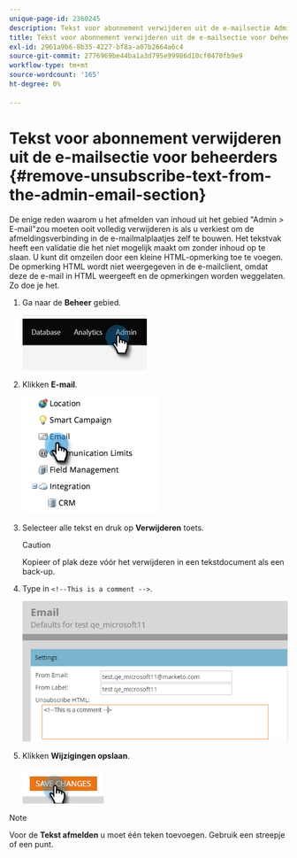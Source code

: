 ```yaml
---
unique-page-id: 2360245
description: Tekst voor abonnement verwijderen uit de e-mailsectie Admin - Marketo Docs - Productdocumentatie
title: Tekst voor abonnement verwijderen uit de e-mailsectie voor beheerders
exl-id: 2961a9b6-8b35-4227-bf8a-a07b2664a6c4
source-git-commit: 2776969be44ba1a3d795e99986d10cf0470fb9e9
workflow-type: tm+mt
source-wordcount: '165'
ht-degree: 0%

---
```


# Tekst voor abonnement verwijderen uit de e-mailsectie voor beheerders {#remove-unsubscribe-text-from-the-admin-email-section}

De enige reden waarom u het afmelden van inhoud uit het gebied &quot;Admin > E-mail&quot;zou moeten ooit volledig verwijderen is als u verkiest om de afmeldingsverbinding in de e-mailmalplaatjes zelf te bouwen. Het tekstvak heeft een validatie die het niet mogelijk maakt om zonder inhoud op te slaan. U kunt dit omzeilen door een kleine HTML-opmerking toe te voegen. De opmerking HTML wordt niet weergegeven in de e-mailclient, omdat deze de e-mail in HTML weergeeft en de opmerkingen worden weggelaten. Zo doe je het.

1. Ga naar de **Beheer** gebied.

   ![](assets/remove-unsubscribe-text-from-the-admin-email-section-1.png)

1. Klikken **E-mail**.

   ![](assets/remove-unsubscribe-text-from-the-admin-email-section-2.png)

1. Selecteer alle tekst en druk op **Verwijderen** toets.

   >[!CAUTION]
   >
   >Kopieer of plak deze vóór het verwijderen in een tekstdocument als een back-up.

1. Type in `<!--This is a comment -->`.

   ![](assets/remove-unsubscribe-text-from-the-admin-email-section-3.png)

1. Klikken **Wijzigingen opslaan**.

   ![](assets/remove-unsubscribe-text-from-the-admin-email-section-4.png)

>[!NOTE]
>
>Voor de **Tekst afmelden** u moet één teken toevoegen. Gebruik een streepje of een punt.
